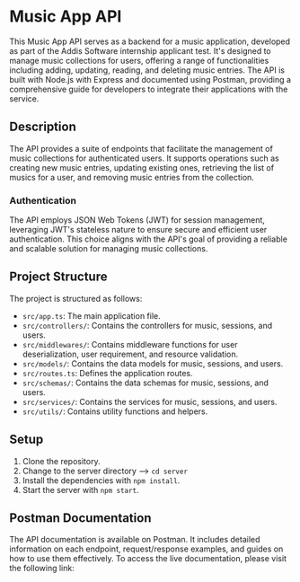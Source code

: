 # Music App API

This Music App API serves as a backend for a music application, developed as part of the Addis Software internship applicant test. It's designed to manage music collections for users, offering a range of functionalities including adding, updating, reading, and deleting music entries. The API is built with Node.js with Express and documented using Postman, providing a comprehensive guide for developers to integrate their applications with the service.

## Description

The API provides a suite of endpoints that facilitate the management of music collections for authenticated users. It supports operations such as creating new music entries, updating existing ones, retrieving the list of musics for a user, and removing music entries from the collection.

### Authentication

The API employs JSON Web Tokens (JWT) for session management, leveraging JWT's stateless nature to ensure secure and efficient user authentication. This choice aligns with the API's goal of providing a reliable and scalable solution for managing music collections.

## Project Structure

The project is structured as follows:

- `src/app.ts`: The main application file.
- `src/controllers/`: Contains the controllers for music, sessions, and users.
- `src/middlewares/`: Contains middleware functions for user deserialization, user requirement, and resource validation.
- `src/models/`: Contains the data models for music, sessions, and users.
- `src/routes.ts`: Defines the application routes.
- `src/schemas/`: Contains the data schemas for music, sessions, and users.
- `src/services/`: Contains the services for music, sessions, and users.
- `src/utils/`: Contains utility functions and helpers.

## Setup

1. Clone the repository.
2. Change to the server directory --> `cd server`
3. Install the dependencies with `npm install`.
4. Start the server with `npm start`.

## Postman Documentation

The API documentation is available on Postman. It includes detailed information on each endpoint, request/response examples, and guides on how to use them effectively. To access the live documentation, please visit the following link: